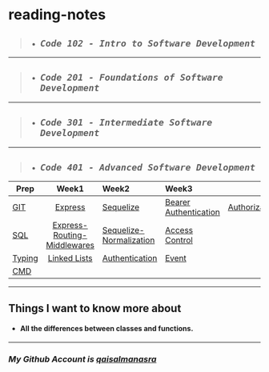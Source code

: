 # **reading-notes**

> - ## ***`Code 102 - Intro to Software Development`***

***
>
> - ## ***`Code 201 - Foundations of Software Development`***

***
>
> - ## ***`Code 301 - Intermediate Software Development`***

***
>
> - ## ***`Code 401 - Advanced Software Development`***

|Prep|Week1|Week2|Week3|Week4|
|----------|:-------------:|:---------|:-------------|----:|
|[GIT](/advance/git.md)|[Express](/advance/Express.md)|[Sequelize](/advance/sequelize.md) |[Bearer Authentication](/advance/bearer.md)| [Authorization/Authentication](./advance/Authorization-Authentication.md)
|[SQL](/advance/sql.md)|[Express-Routing-Middlewares](/advance/Express-Routing-Middlewares.md)| [Sequelize-Normalization](./advance/sequelize-normalization.md) |[Access Control](/advance/AccessControl.md)|[Stacks and Queues](./advance/StacksQueues.md)
|[Typing](/advance/typing.md)|[Linked Lists](/advance/Linked-Lists.md)|[Authentication](./advance/authentication.md)|[Event](./advance/event.md)|
|[CMD](/advance/Practiseinterminal.md)|   |       |      |

***
## Things I want to know more about
* #### All the differences between classes and functions. 

***

### *My Github Account is [qaisalmanasra](https://github.com/qaisalmanasra)*
